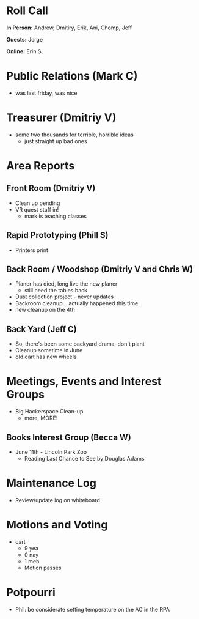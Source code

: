# Roll Call
**In Person:** Andrew, Dmitiry, Erik, Ani, Chomp, Jeff

**Guests:** Jorge

**Online:**  Erin S,

# Public Relations (Mark C)
- was last friday, was nice
# Treasurer (Dmitriy V)
- some two thousands for terrible, horrible ideas
  - just straight up bad ones
# Area Reports
## Front Room (Dmitriy V)
- Clean up pending
- VR quest stuff in!
  - mark is teaching classes
## Rapid Prototyping (Phill S)
- Printers print
## Back Room / Woodshop (Dmitriy V and Chris W)
- Planer has died, long live the new planer
  - still need the tables back
- Dust collection project - never updates
- Backroom cleanup... actually happened this time.
- new cleanup on the 4th
## Back Yard (Jeff C)
- So, there's been some backyard drama, don't plant
- Cleanup sometime in June
- old cart has new wheels
# Meetings, Events and Interest Groups
- Big Hackerspace Clean-up
  - more, MORE!
## Books Interest Group (Becca W)
- June 11th - Lincoln Park Zoo
  - Reading Last Chance to See by Douglas Adams
# Maintenance Log
- Review/update log on whiteboard
# Motions and Voting
- cart
  - 9 yea
  - 0 nay
  - 1 meh
  - Motion passes

# Potpourri
- Phil: be considerate setting temperature on the AC in the RPA 
